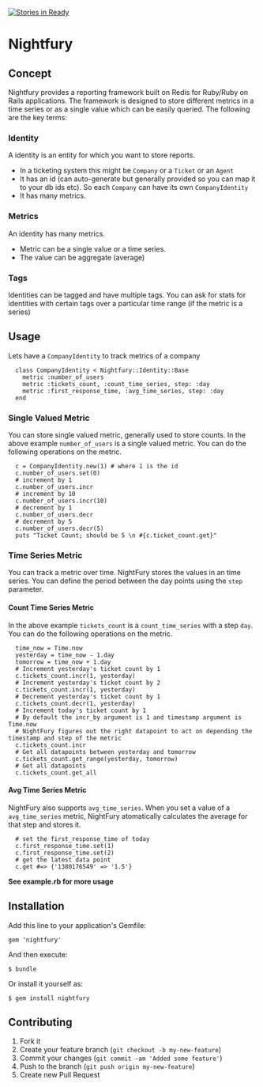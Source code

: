 [![Stories in Ready](https://badge.waffle.io/avinasha/nightfury.png)](http://waffle.io/avinasha/nightfury)

# Nightfury

## Concept

Nightfury provides a reporting framework built on Redis for Ruby/Ruby on Rails applications. The framework is designed 
to store different metrics in a time series or as a single value which can be easily queried. 
The following are the key terms:

### Identity

A identity is an entity for which you want to store reports.

* In a ticketing system this might be `Company` or a `Ticket` or an `Agent`
* It has an id (can auto-generate but generally provided so you can map it to your db ids etc). So each `Company` can have its own `CompanyIdentity`
* It has many metrics. 

### Metrics

An identity has many metrics.

* Metric can be a single value or a time series.
* The value can be aggregate (average)

### Tags

Identities can be tagged and have multiple tags.
You can ask for stats for identities with certain tags over a particular time range (if the metric is a series)

## Usage

Lets have a `CompanyIdentity` to track metrics of a company
```
  class CompanyIdentity < Nightfury::Identity::Base
    metric :number_of_users
    metric :tickets_count, :count_time_series, step: :day
    metric :first_response_time, :avg_time_series, step: :day
  end
```

### Single Valued Metric

You can store single valued metric, generally used to store counts. In the above example `number_of_users` is a single valued metric. You can do the following operations on the metric.

```
  c = CompanyIdentity.new(1) # where 1 is the id
  c.number_of_users.set(0)
  # increment by 1
  c.number_of_users.incr
  # increment by 10
  c.number_of_users.incr(10)
  # decrement by 1
  c.number_of_users.decr
  # decrement by 5
  c.number_of_users.decr(5)
  puts "Ticket Count; should be 5 \n #{c.ticket_count.get}"
```

### Time Series Metric

You can track a metric over time. NightFury stores the values in an time series. You can define the period between the day points using the `step` parameter.  

#### Count Time Series Metric

In the above example `tickets_count` is a `count_time_series` with a step `day`. You can do the following operations on the metric.

```
  time_now = Time.now
  yesterday = time_now - 1.day
  tomorrow = time_now + 1.day
  # Increment yesterday's ticket count by 1
  c.tickets_count.incr(1, yesterday) 
  # Increment yesterday's ticket count by 2
  c.tickets_count.incr(1, yesterday) 
  # Decrement yesterday's ticket count by 1
  c.tickets_count.decr(1, yesterday)
  # Increment today's ticket count by 1
  # By default the incr_by argument is 1 and timestamp argument is Time.now
  # NightFury figures out the right datapoint to act on depending the timestamp and step of the metric
  c.tickets_count.incr
  # Get all datapoints between yesterday and tomorrow
  c.tickets_count.get_range(yesterday, tomorrow)
  # Get all datapoints
  c.tickets_count.get_all
```

#### Avg Time Series Metric

NightFury also supports `avg_time_series`. When you set a value of a `avg_time_series` metric, NightFury atomatically calculates the average for that step and stores it.

```
  # set the first_response_time of today
  c.first_response_time.set(1)
  c.first_response_time.set(2)
  # get the latest data point
  c.get #=> {'1380176549' => '1.5'}
```
**See example.rb for more usage**

## Installation

Add this line to your application's Gemfile:

    gem 'nightfury'

And then execute:

    $ bundle

Or install it yourself as:

    $ gem install nightfury

## Contributing

1. Fork it
2. Create your feature branch (`git checkout -b my-new-feature`)
3. Commit your changes (`git commit -am 'Added some feature'`)
4. Push to the branch (`git push origin my-new-feature`)
5. Create new Pull Request
